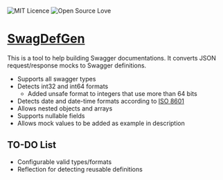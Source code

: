 ![MIT Licence](https://badges.frapsoft.com/os/mit/mit.svg?v=102)
![Open Source Love](https://badges.frapsoft.com/os/v1/open-source.png?v=103)

# [SwagDefGen](https://roger13.github.io/SwagDefGen)
This is a tool to help building Swagger documentations. It converts JSON request/response mocks to Swagger definitions.
* Supports all swagger types
* Detects int32 and int64 formats
  * Added unsafe format to integers that use more than 64 bits
* Detects date and date-time formats according to [ISO 8601](https://xml2rfc.tools.ietf.org/public/rfc/html/rfc3339.html#anchor14)
* Allows nested objects and arrays
* Supports nullable fields
* Allows mock values to be added as example in description

## TO-DO List
* Configurable valid types/formats 
* Reflection for detecting reusable definitions
